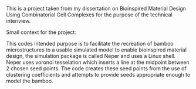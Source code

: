 This is a project taken from my dissertation on Bioinspired Material Design Using Combinatorial Cell Complexes for the purpose of the technical interiview.

Small context for the project:

  This codes intended purpose is to facilitate the recreation of bamboo microstructures to a usable simulated model to enable bioinspired material design, the simulation package is called Neper
  and uses a Linux shell. Neper uses voronoi tesselation which inserts a line at the midpoint between 2 chosen seed points. The code creates these seed points from the use of clustering coefficients and 
  attempts to provide seeds appropriate enough to model the bamboo. 

